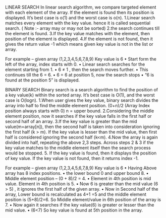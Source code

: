 LINEAR SEARCH
In linear search algorithm, we compare targeted element with each element of the array. If the element is found then its position is displayed. It’s best case is o(1) and the worst case is o(n).
1.Linear search matches every element with the key value. hence it is called sequential search.
( Note :- array may or may not be sorted)
2.the search continues till the element is found.
3.If the key value matches with the element, then position of the element is displayed.
4.If the element is not found, then it gives the return value -1 which means given key value is not in the list or array.

For example – given array (1,2,3,4,5,6,7,8,9)
                               Key value is 6
•	Start form the left of the array, index starts with 0.
•	Linear search searches for the element starting from 1.
•	6 ≠ 1 , then the search moves further.
•	This continues till the 6 = 6.
•	6 = 6 at position 5, now the search stops
•	“6 is found at the position 5” is displayed.





BINARY SEARCH
Binary search is a search algorithm to find the position of a key value(k) within the sorted array. It’s best case is O(1), and the worst case is O(logn).
1.When user gives the key value, binary search divides the array into half to find the middle element position.
(0+n)/2 (Array Index position always starts with 0)
n = upper bound.
2.Considering the middle element position, now it searches if the key value falls in the first half or second half of an array.
3.If the key value is greater than the mid value(m=array[n]), then the second half is taken into consideration ignoring the first half (k > m). If the key value is lesser than the mid value, then first half is considered ignoring the second half (k<m).
4.Now the array is again divided into half, repeating the above 2,3 steps. Across steps 2 & 3 if the key value matches to the middle element itself then the search process would be stopped.
5. If the key value is found, then it displays the position of key value. If the key value is not found, then it returns index -1.


For example – given array (1,2,3,4,5,6,7,8,9)
                               Key value is 6
•	Having Above array has 8 index positions.
•	the lower bound 0 and upper bound 8.
•	Middle element position – (0 + 8)/2 = 4.
•	Element in 4th position is mid value. Element in 4th position is 5. 
•	Now 6 is greater than the mid value (6 > 5) , it ignores the first half of the given array.
•	Now in Second half of the array, Lower bound is recalculated as 4+1 =5 and the middle element position is (5+8)/2=6. So Middle element/value in 6th position of the array is 7.
•	Now again it searches if the key value(6) is greater or lesser than the mid value.
•	(6<7) So key value is found at 5th position in the array.
  

